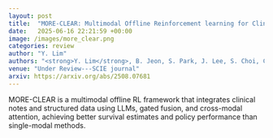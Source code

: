 ```yaml
---
layout: post
title:  "MORE-CLEAR: Multimodal Offline Reinforcement learning for Clinical notes Leveraged Enhanced State Representation"
date:   2025-06-16 22:21:59 +00:00
image: /images/more_clear.png
categories: review
author: "Y. Lim"
authors: "<strong>Y. Lim</strong>, B. Jeon, S. Park, J. Lee, S. Choi, C. Jeong, H. Ryu, H. Lee, H. Yang"
venue: "Under Review---SCIE journal"
arxiv: https://arxiv.org/abs/2508.07681
---
```

MORE-CLEAR is a multimodal offline RL framework that integrates clinical notes and structured data using LLMs, gated fusion, and cross-modal attention, achieving better survival estimates and policy performance than single-modal methods.